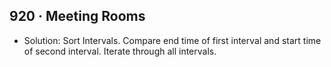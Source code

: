 ## 920 · Meeting Rooms

- Solution: Sort Intervals. Compare end time of first interval and start time of second interval. Iterate through all intervals.